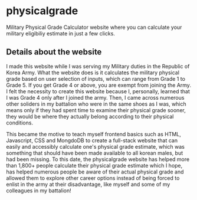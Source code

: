 # physicalgrade
Military Physical Grade Calculator website where you can calculate your military eligibiliy estimate in just a few clicks.

## Details about the website
I made this website while I was serving my Military duties in the Republic of Korea Army. What the website does is it calculates the military physical grade based on user
selection of inputs, which can range from Grade 1 to Grade 5. If you get Grade 4 or above, you are exempt from joining the Army. I felt the necessity to create this website
because I, personally, learned that I was Grade 4 only after I joined the army. Then, I came across numerous other soliders in my battalion who were in the same shoes as I was, which means
only if they had spent time to examine their physical grade sooner, they would be where they actually belong according to their physical conditions. 

This became the motive to
teach myself frontend basics such as HTML, Javascript, CSS and MongdoDB to create a full-stack website that can easily and accessibly calculate one's physical grade estimate, which was something that should have been made 
available to all korean males, but had been missing. To this date, the physicalgrade website has helped more than 1,800+ people calculate their physical grade estimate which I hope, has helped numerous people be aware of their actual physical grade and
allowed them to explore other career options instead of being forced to enlist in the army at their disadvantage, like myself and some of my colleagues in my battalion! 
